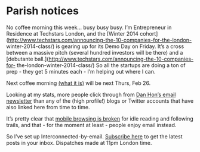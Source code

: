 # Parish notices

No coffee morning this week… busy busy busy. I’m Entrepreneur in Residence at
Techstars London, and the [Winter 2014
cohort](http://www.techstars.com/announcing-the-10-companies-for-the-london-
winter-2014-class/) is gearing up for its Demo Day on Friday. It’s a cross
between a massive pitch (several hundred investors will be there) and a
[debutante ball.](http://www.techstars.com/announcing-the-10-companies-for-
the-london-winter-2014-class/) So all the startups are doing a ton of prep -
they get 5 minutes each - I’m helping out where I can.

Next coffee morning [(what it
is)](http://interconnected.org/home/2015/01/22/coffee_morning_5) will be next
Thurs, Feb 26.

Looking at my stats, more people click through from [Dan Hon’s email
newsletter](http://tinyletter.com/danhon) than any of the (high profile!)
blogs or Twitter accounts that have also linked here from time to time.

It’s pretty clear that [mobile browsing is
broken](https://twitter.com/genmon/status/567061010096619520) for idle reading
and following trails, and that - for the moment at least - people enjoy email
instead.

So I’ve set up Interconnected-by-email. [Subscribe
here](http://eepurl.com/befEuL) to get the latest posts in your inbox.
Dispatches made at 11pm London time.

